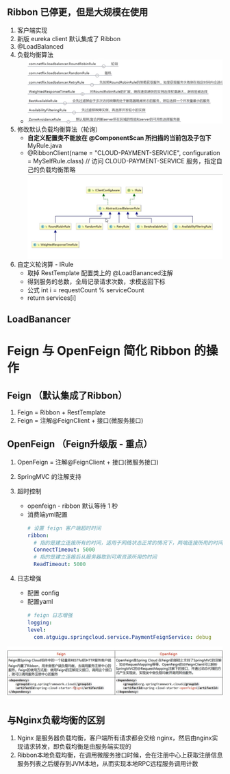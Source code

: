 ## Ribbon 已停更，但是大规模在使用
1. 客户端实现
2. 新版 eureka client 默认集成了 Ribbon
3. @LoadBalanced
4. 负载均衡算法
    - ![](images/ribbo负载均衡算法.jpg)
5. 修改默认负载均衡算法（轮询）
    - **自定义配置类不能放在 @ComponentScan 所扫描的当前包及子包下** MyRule.java
    - @RibbonClient(name = "CLOUD-PAYMENT-SERVICE", configuration = MySelfRule.class) // 访问 CLOUD-PAYMENT-SERVICE 服务，指定自己的负载均衡策略
![](images/ribbon负载均衡1.jpg)
6. 自定义轮询算 - IRule
    - 取掉 RestTemplate 配置类上的 @LoadBananced注解
    - 得到服务的总数，全局记录请求次数，求模返回下标
    - 公式 int i = requestCount % serviceCount
    - return services[i]
    


## LoadBanancer

# Feign 与 OpenFeign 简化 Ribbon 的操作
## Feign （默认集成了Ribbon）
1. Feign = Ribbon + RestTemplate
2. Feign = 注解@FeignClient + 接口(微服务接口)

## OpenFeign （Feign升级版 - 重点） 
1. OpenFeign = 注解@FeignClient + 接口(微服务接口)
2. SpringMVC 的注解支持
3. 超时控制
    - openfeign - ribbon 默认等待 1 秒
    - 消费端yml配置
        ```yaml
        # 设置 feign 客户端超时时间
        ribbon:
          # 指的是建立连接所有的时间，适用于网络状态正常的情况下，两端连接所用的时间
          ConnectTimeout: 5000
          # 指的是建立连接后从服务器取到可用资源所用的时间
          ReadTimeout: 5000
        ```
        
4. 日志增强
    - 配置 config
    - 配置yaml
        ```yaml
      # feign 日志增强
      logging:
        level:
          com.atguigu.springcloud.service.PaymentFeignService: debug
        ```

![](images/feign.jpg)

## 与Nginx负载均衡的区别
1. Nginx 是服务器负载均衡，客户端所有请求都会交给 nginx，然后由nginx实现请求转发，即负载均衡是由服务端实现的
2. Ribbon本地负载均衡，在调用微服务接口时候，会在注册中心上获取注册信息服务列表之后缓存到JVM本地，从而实现本地RPC远程服务调用计数